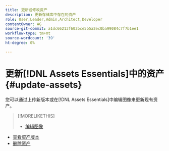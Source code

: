 ```yaml
---
title: 更新或修改资产
description: 更新存储库中存在的资产
role: User,Leader,Admin,Architect,Developer
contentOwner: AG
source-git-commit: a1dc66213f602bce5b5a2ec0ba99084c7f7b1ee1
workflow-type: tm+mt
source-wordcount: '39'
ht-degree: 0%

---
```



# 更新[!DNL Assets Essentials]中的资产 {#update-assets}

您可以通过上传新版本或在[!DNL Assets Essentials]中编辑图像来更新现有资产。

<!-- TBD: Discard this article if not too much unique content for it.
Merge the update asset part in manage assets or upload assets.
Edit images article.
Link to versioning once an asset is updated.
-->

>[!MORELIKETHIS]
>
>* [编辑图像](edit-images.md)
* [查看资产版本](navigate-view.md#view-versions)
* [删除资产](manage-organize.md#delete-assets)


